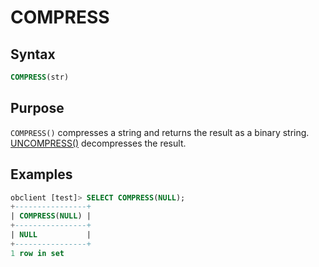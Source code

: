 # COMPRESS

## Syntax

```sql
COMPRESS(str)
```

## Purpose

`COMPRESS()` compresses a string and returns the result as a binary string. [UNCOMPRESS()](../500.encryption-and-compression-functions-of-mysql-mode/1100.uncompress-of-mysql-mode.md) decompresses the result.

## Examples

```sql
obclient [test]> SELECT COMPRESS(NULL);
+----------------+
| COMPRESS(NULL) |
+----------------+
| NULL           |
+----------------+
1 row in set
```
